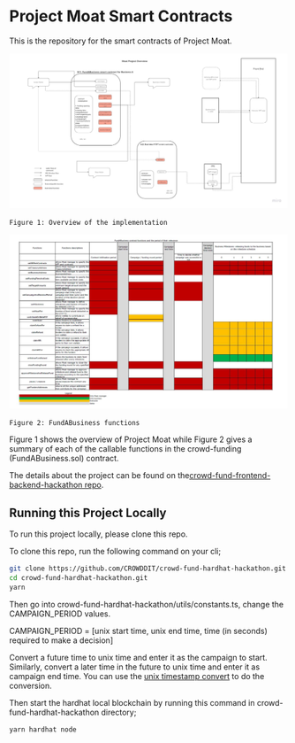 # Project Moat Smart Contracts

This is the repository for the smart contracts of Project Moat.

![alt text](moat-overview.jpg)

```
Figure 1: Overview of the implementation
```

![alt text](fund-a-business-functions.jpg)

```
Figure 2: FundABusiness functions
```

Figure 1 shows the overview of Project Moat while Figure 2 gives a
summary of each of the callable functions in the crowd-funding (FundABusiness.sol) contract.

The details about the project can be found on the[crowd-fund-frontend-backend-hackathon repo](https://github.com/CROWDDIT/crowd-fund-frontend-backend-hackathon).

## Running this Project Locally

To run this project locally, please clone this repo.

To clone this repo, run the following command on your cli;

```bash
git clone https://github.com/CROWDDIT/crowd-fund-hardhat-hackathon.git
cd crowd-fund-hardhat-hackathon.git
yarn
```

Then go into crowd-fund-hardhat-hackathon/utils/constants.ts, change the CAMPAIGN_PERIOD values.

CAMPAIGN_PERIOD = [unix start time, unix end time, time (in seconds) required to make a decision]

Convert a future time to unix time and enter it as the campaign to start. Similarly, convert a
later time in the future to unix time and enter it as campaign end time. You can use the
[unix timestamp convert](https://www.site24x7.com/tools/time-stamp-converter.html) to do the
conversion.

Then start the hardhat local blockchain by running this command in crowd-fund-hardhat-hackathon directory;

```bash
yarn hardhat node
```
